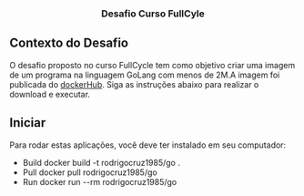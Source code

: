 
<h3 align="center">
  Desafio Curso FullCyle
</h3>

## Contexto do Desafio

O desafio proposto no curso FullCycle tem como objetivo criar uma imagem de um programa na linguagem GoLang com menos de 2M.A imagem foi publicada do <a href="https://hub.docker.com/r/rodrigocruz1985/go" target="_blank">dockerHub</a>. Siga as instruções abaixo para realizar o download e executar.


## Iniciar

Para rodar estas aplicações, você deve ter instalado em seu computador:

<ul> 
  
   <li>Build
       docker build -t rodrigocruz1985/go .  
     
   <li>Pull
       docker pull rodrigocruz1985/go
     
   <li>Run
       docker run --rm rodrigocruz1985/go
     
</ul> 
